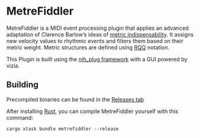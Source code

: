 # MetreFiddler

MetreFiddler is a MIDI event processing plugin that applies an advanced adaptation of Clarence Barlow’s ideas of [metric indispensability](https://leon-focker.github.io/metrical-hierarchies/). It assigns new velocity values to rhythmic events and filters them based on their metric weight. Metric structures are defined using [RQQ](https://michael-edwards.org/sc/manual/rhythms.html#rqq) notation.

This Plugin is built using the [nih_plug framework](https://github.com/robbert-vdh/nih-plug) with a GUI powered by vizia.

## Building

Precompiled binaries can be found in the [Releases tab](https://github.com/Leon-Focker/MetreFiddler/releases/)

After installing [Rust](https://rustup.rs/), you can compile MetreFiddler yourself with this command:

```shell
cargo xtask bundle metrefiddler --release
```
